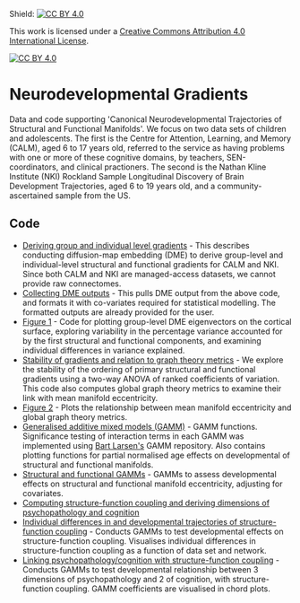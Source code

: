 Shield: [![CC BY 4.0][cc-by-shield]][cc-by]

This work is licensed under a
[Creative Commons Attribution 4.0 International License][cc-by].

[![CC BY 4.0][cc-by-image]][cc-by]

[cc-by]: http://creativecommons.org/licenses/by/4.0/
[cc-by-image]: https://i.creativecommons.org/l/by/4.0/88x31.png
[cc-by-shield]: https://img.shields.io/badge/License-CC%20BY%204.0-lightgrey.svg
# Neurodevelopmental Gradients
Data and code supporting 'Canonical Neurodevelopmental Trajectories of Structural and Functional Manifolds'. We focus on two data sets of children and adolescents. The first is the Centre for Attention, Learning, and Memory (CALM), aged 6 to 17 years old, referred to the service as having problems with one or more of these cognitive domains, by teachers, SEN-coordinators, and clinical practioners. The second is the Nathan Kline Institute (NKI) Rockland Sample Longitudinal Discovery of Brain Development Trajectories, aged 6 to 19 years old, and a community-ascertained sample from the US. 

## Code 
* [Deriving group and individual level gradients][code1] - This describes conducting diffusion-map embedding (DME) to derive group-level and individual-level structural and functional gradients for CALM and NKI. Since both CALM and NKI are managed-access datasets, we cannot provide raw connectomes.
* [Collecting DME outputs][code2] - This pulls DME output from the above code, and formats it with co-variates required for statistical modelling. The formatted outputs are already provided for the user.
* [Figure 1][code3] - Code for plotting group-level DME eigenvectors on the cortical surface, exploring variability in the percentage variance accounted for by the first structural and functional components, and examining individual differences in variance explained.
* [Stability of gradients and relation to graph theory metrics][code4] - We explore the stability of the ordering of primary structural and functional gradients using a two-way ANOVA of ranked coefficients of variation. This code also computes global graph theory metrics to examine their link with mean manifold eccentricity.
* [Figure 2][code5] - Plots the relationship between mean manifold eccentricity and global graph theory metrics.
* [Generalised additive mixed models (GAMM)][code6] - GAMM functions. Significance testing of interaction terms in each GAMM was implemented using [Bart Larsen's][code7] GAMM repository. Also contains plotting functions for partial normalised age effects on developmental of structural and functional manifolds.
* [Structural and functional GAMMs][code8] - GAMMs to assess developmental effects on structural and functional manifold eccentricity, adjusting for covariates.
* [Computing structure-function coupling and deriving dimensions of psychopathology and cognition][code9]
* [Individual differences in and developmental trajectories of structure-function coupling][code10] - Conducts GAMMs to test developmental effects on structure-function coupling. Visualises individual differences in structure-function coupling as a function of data set and network.
* [Linking psychopathology/cognition with structure-function coupling][code11] - Conducts GAMMs to test developmental relationship between 3 dimensions of psychopathology and 2 of cognition, with structure-function coupling. GAMM coefficients are visualised in chord plots.

[code1]: https://github.com/AlicjaMonaghan/neurodevelopmental_gradients/blob/main/code/deriving_group_and_individual_gradients_v2.py
[code2]: https://github.com/AlicjaMonaghan/neurodevelopmental_gradients/blob/main/code/dme_and_metadata.R
[code3]: https://github.com/AlicjaMonaghan/neurodevelopmental_gradients/blob/main/code/Figure_1_open.access.R
[code4]: https://github.com/AlicjaMonaghan/neurodevelopmental_gradients/blob/main/code/stability_of_gradients_and_relationship_to_graph_theory.py
[code5]: https://github.com/AlicjaMonaghan/neurodevelopmental_gradients/blob/main/code/Figure_2_open.access.R
[code6]: https://github.com/AlicjaMonaghan/neurodevelopmental_gradients/blob/main/code/GAMM.functions.v3.R
[code7]: https://github.com/bart-larsen/GAMM-Tutorial
[code8]: https://github.com/AlicjaMonaghan/neurodevelopmental_gradients/blob/main/code/structural_and_functional_gamms.R
[code9]: https://github.com/AlicjaMonaghan/neurodevelopmental_gradients/blob/main/code/structure_function_coupling_and_psychopathology.py
[code10]: https://github.com/AlicjaMonaghan/neurodevelopmental_gradients/blob/main/code/structure_function_coupling_individual_differences.R
[code11]: https://github.com/AlicjaMonaghan/neurodevelopmental_gradients/blob/main/code/psychopathology_cognition_dimensions_structure_function.R




